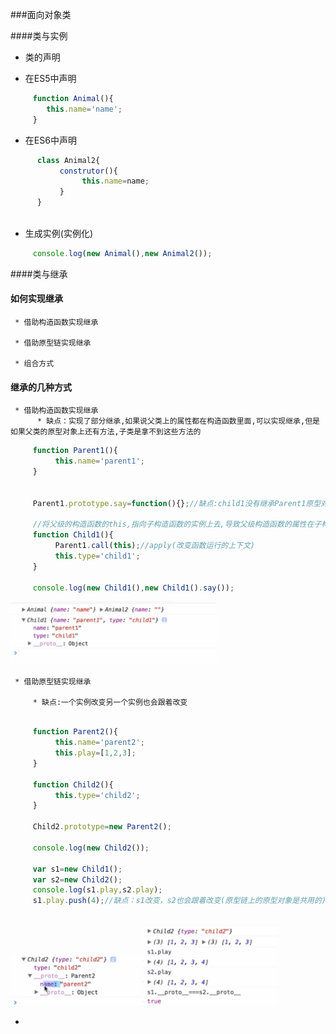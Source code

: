 ###面向对象类


####类与实例

* 类的声明

 * 在ES5中声明
```js
     function Animal(){
        this.name='name';
     }
 ```   
 
 * 在ES6中声明
    
```js
      class Animal2{
           construtor(){
                this.name=name;
           }
      }
 
``` 
    
* 生成实例(实例化)

```js
     console.log(new Animal(),new Animal2());
```
####类与继承

#### 如何实现继承

     * 借助构造函数实现继承
     
     * 借助原型链实现继承
     
     * 组合方式


#### 继承的几种方式  



     * 借助构造函数实现继承
          * 缺点：实现了部分继承,如果说父类上的属性都在构造函数里面,可以实现继承,但是如果父类的原型对象上还有方法,子类是拿不到这些方法的
     
```js
     function Parent1(){
          this.name='parent1';
     }
     
     
     Parent1.prototype.say=function(){};//缺点:child1没有继承Parent1原型对象的方法
     
     //将父级的构造函数的this,指向子构造函数的实例上去,导致父级构造函数的属性在子构造函数里都有
     function Child1(){
          Parent1.call(this);//apply(改变函数运行的上下文)
          this.type='child1';
     }
     
     console.log(new Child1(),new Child1().say());


```
![](/assets/QQ图片20180307161349.png)


     * 借助原型链实现继承
     
         * 缺点:一个实例改变另一个实例也会跟着改变
     
     
```js

     function Parent2(){
          this.name='parent2';
          this.play=[1,2,3];
     }
     
     function Child2(){
          this.type='child2';
     }
     
     Child2.prototype=new Parent2();
     
     console.log(new Child2());
     
     var s1=new Child1();
     var s2=new Child2();
     console.log(s1.play,s2.play);
     s1.play.push(4);//缺点：s1改变，s2也会跟着改变(原型链上的原型对象是共用的)
     
```
![](/assets/20171028132954306.png)
![](/assets/20171028133711941.png)

* 

 
    